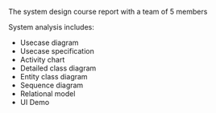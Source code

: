 The system design course report with a team of 5 members

System analysis includes: 
- Usecase diagram
- Usecase specification 
- Activity chart
- Detailed class diagram
- Entity class diagram
- Sequence diagram 
- Relational model 
- UI Demo 

